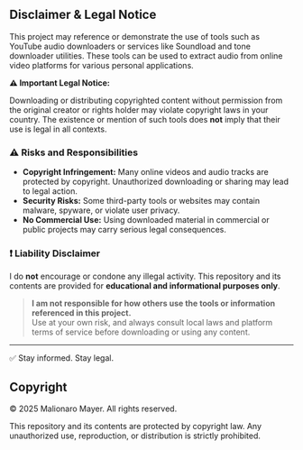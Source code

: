 ## Disclaimer & Legal Notice

This project may reference or demonstrate the use of tools such as YouTube audio downloaders or services like Soundload and tone downloader utilities. These tools can be used to extract audio from online video platforms for various personal applications.

**⚠️ Important Legal Notice:**

Downloading or distributing copyrighted content without permission from the original creator or rights holder may violate copyright laws in your country. The existence or mention of such tools does **not** imply that their use is legal in all contexts.

### ⚠️ Risks and Responsibilities
- **Copyright Infringement:** Many online videos and audio tracks are protected by copyright. Unauthorized downloading or sharing may lead to legal action.
- **Security Risks:** Some third-party tools or websites may contain malware, spyware, or violate user privacy.
- **No Commercial Use:** Using downloaded material in commercial or public projects may carry serious legal consequences.

### ❗ Liability Disclaimer

I do **not** encourage or condone any illegal activity. This repository and its contents are provided for **educational and informational purposes only**.

> **I am not responsible for how others use the tools or information referenced in this project.**  
> Use at your own risk, and always consult local laws and platform terms of service before downloading or using any content.

---

✅ Stay informed. Stay legal.

## Copyright

© 2025 Malionaro Mayer. All rights reserved.

This repository and its contents are protected by copyright law. Any unauthorized use, reproduction, or distribution is strictly prohibited.
